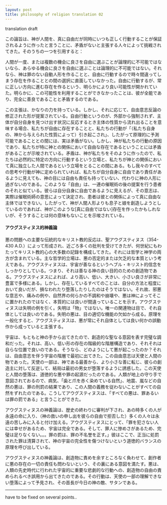 ```yaml
---
layout: post
title: philosophy of religion translation 02
---
```


translation draft

この論旨は、神が人間を、真に自由だが同時にいつも正しく行動することが保証されるように作ったと言うことに、矛盾がないと主張する人々によって挑戦されてきた。そのうちの一つを引用すると：

人間が一度、または複数の機会に良さを自由に選ぶことが論理的に不可能ではないなら、あらゆる機会に良さを自由に選ぶことは論理的に不可能ではない。それなら、神は罪のない自動人形を作ることと、自由に行動するので時々間違ってしまう存在を作ることとの間の選択に直面していなかった。自由に行動するが、常に正しい方向に進む存在を作るという、明らかにより良い可能性が開かれていた。明らかに、この可能性を利用することができなかったことは、彼が全能であり、完全に善良であることと矛盾するのである。

この主張は、かなりの力を持っている。しかし、それに応じて、自由意志反論の修正された形が提案されている。自由行動というのが、外部から強制されず、主体が自分自身を見つけ出す状況に反応するとき主体の性質から流れ出ることを意味する場合、私たちが自由に存在することと、私たちの行動が「（私たち自身の、神から与えられた性質によって）引き起こされ」、したがって原理的に予測可能であることとの間には、実は矛盾がない。しかし、神が私たちの行動の原因であり、私たちが特に神との関係において自由な存在であるということには矛盾があることが示唆されている。矛盾は、神が私たちをそのように作ったので、私たちは必然的に特定の方向に行動するという立場と、私たちが神との関係において真に独立した人間であるという立場をとることの間にある。もし我々のすべての思考や行動が神に定められていれば、私たちが自分自身に自由であり責任があるように見えても、神の目には自由も責任も持っていない、代わりに神の人形に過ぎないのである。このような「自由」は、一連の催眠術の後の提案を行う患者のそれと似ている。彼らは自分自身に自由であるように見えるが、その意志は、実際は催眠術師の意思によって決定され、患者は彼との関係によって真に自由な主体ではできない。したがって、神が人間人形よりも息子と娘を創造しようとしているのであれば、神がこのような[真に自由ではない]存在を作ったかもしれないが、そうすることは何の意味もないことを示唆されている。

#### アウグスティヌス的神義論

悪の問題への主要な伝統的なキリスト教的反応は、聖アウグスティヌス（354-430 A.D.）によって形成され、近ごろ多くの批判を受けてきたが、何世紀にもわたってキリスト教的心の大多数の記錄を構成してきた。それには哲学と神学の両方が含まれている。主な哲学的立場は、悪の否定的または欠乏的な本質という考えである。アウグスティヌスは、宇宙が善なるというヘブル・キリスト的信念をしっかりとしている。つまり、それは善なる神の良い目的のための創造物である。アウグスティヌスによれば、より高い、低い、大きい、小さい良さが非常に豊富で多様にある。しかし、存在しているすべてのことは、自分の方法と程度において良いだが、損なわれたり堕落したりしたのはそうではない。それ故、邪悪な意志や、痛みの例や、自然界の何らかの不調和や崩壊や、悪は神によってそこに置かれたのではなく、本質的には良いが間違っていることを示す。アウグスティヌスは失明の例を引く。失明は「物」ではない。唯一の関連物は目で、それ自体としては良いのである。失明の悪は、目の適切な機能の欠如から成る。原理を一般化すると、アウグスティヌスは、悪が常にそれ自体としては良い何かの誤動作から成っていると主張する。

宇宙は、もともと神の手から出てきたので、創造的な聖なる意図を表す完璧な調和だった。それは、高い、低い形の存在の階級的な階層構造であり、それそれは自らな位置で良いのである。そうなら、どのようにして悪が起こったのか？それは、自由意志を伴う宇宙の階層で最初に出てきた。この自由意志は天使と人間の物であった。天使の一部は、神である最善から、より小さな善に転じ、彼らの創造主に対して反逆して、結局は最初の男女が堕落するように誘惑した。この天使と人間の堕落は、道徳的な悪や罪の起源だったのである。人類が地上の守り手で意図されておるので、病気、「歯と爪を赤く染めている自然」、地震、嵐などの自然の悪は、罪の刑罰の結果であり、この人間の義務を従わないことがすべての自然をずれたのである。こうしてアウグスティヌスは、「すべての悪は、罪あるいは罪の罰である」と言うことができた。

アウグスティヌスの神義論は、歴史の終わりに審判が下され、あの時多くの人が永遠の命に入り、（神の救いの申し出を彼らの自由で拒否した）多くの人々は永遠の苦しみに入ると付け加える。アウグスティヌスにとって、「罪を犯さない人には幸せがあるため、宇宙は完全である。そして、罪人に惨めさがあるため、完璧は足りなくない。。。罪の罰は、罪の不名誉を正す。」彼はここで、正当に処罰された罪は清算されて、神の宇宙の完全性を傷つけないという道徳的バランスの原理を呼び出している。

アウグスティヌスの神義論は、創造物に責めを余すところなく負わせて、創作者に悪の存在の一切の責任も問わないという、その裏にある意図を満たす。悪は、人類の先史時代に行われた宇宙的に重要な悲劇的な行動への、創造物の自由の責められるべき誤用から出てきたのである。その行動は、天使の一部の理解できない堕落によって予見され、その首長が今日の神の敵、サタンである。

---

have to be fixed on several points..
